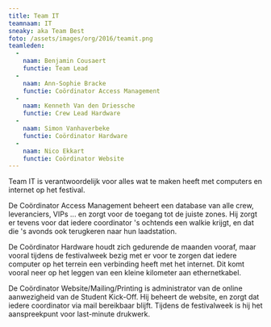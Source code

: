 ```yaml
---
title: Team IT
teamnaam: IT
sneaky: aka Team Best
foto: /assets/images/org/2016/teamit.png
teamleden:
  -
    naam: Benjamin Cousaert
    functie: Team Lead
  -
    naam: Ann-Sophie Bracke
    functie: Coördinator Access Management
  -
    naam: Kenneth Van den Driessche
    functie: Crew Lead Hardware
  -
    naam: Simon Vanhaverbeke
    functie: Coördinator Hardware
  -
    naam: Nico Ekkart
    functie: Coördinator Website
---
```


Team IT is verantwoordelijk voor alles wat te maken heeft met computers en internet op het festival.

De Coördinator Access Management beheert een database van alle crew, leveranciers, VIPs ... en zorgt voor de toegang tot de juiste zones. Hij zorgt er tevens voor dat iedere coordinator 's ochtends een walkie krijgt, en dat die 's avonds ook terugkeren naar hun laadstation.

De Coördinator Hardware houdt zich gedurende de maanden vooraf, maar vooral tijdens de festivalweek bezig met er voor te zorgen dat iedere computer op het terrein een verbinding heeft met het internet. Dit komt vooral neer op het leggen van een kleine kilometer aan ethernetkabel.

De Coördinator Website/Mailing/Printing is administrator van de online aanwezigheid van de Student Kick-Off. Hij beheert de website, en zorgt dat iedere coordinator via mail bereikbaar blijft. Tijdens de festivalweek is hij het aanspreekpunt voor last-minute drukwerk.
